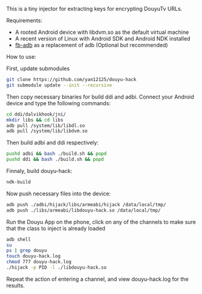 This is a tiny injector for extracting keys for encrypting DouyuTv URLs.

Requirements:
* A rooted Android device with libdvm.so as the default virtual machine
* A recent version of Linux with Android SDK and Android NDK installed
* [fb-adb](https://github.com/facebook/fb-adb) as a replacement of adb (Optional but recommended)

How to use:

First, update submodules

```Bash
git clone https://github.com/yan12125/douyu-hack
git submodule update --init --recursive
```

Then copy necessary binaries for build ddi and adbi. Connect your Android device and type the following commands:
```Bash
cd ddi/dalvikhook/jni/
mkdir libs && cd libs
adb pull /system/lib/libdl.so
adb pull /system/lib/libdvm.so
```

Then build adbi and ddi respectively:
```Bash
pushd adbi && bash ./build.sh && popd
pushd ddi && bash ./build.sh && popd
```

Finnaly, build douyu-hack:
```Bash
ndk-build
```

Now push necessary files into the device:
```Bash
adb push ./adbi/hijack/libs/armeabi/hijack /data/local/tmp/
adb push ./libs/armeabi/libdouyu-hack.so /data/local/tmp/
```

Run the Douyu App on the phone, click on any of the channels to make sure that the class to inject is already loaded

```Bash
adb shell
su
ps | grep douyu
touch douyu-hack.log
chmod 777 douyu-hack.log
./hijack -p PID -l ./libdouyu-hack.so
```

Repeat the action of entering a channel, and view douyu-hack.log for the results.
